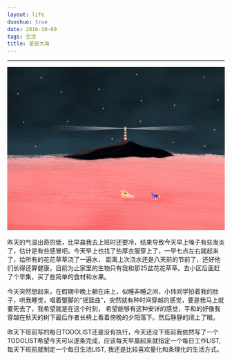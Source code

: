 ```yaml
---
layout: life
duoshuo: true
date: 2016-10-09
tags: 生活
title: 星辰大海
---
```


******

![星辰大海](/life/2016/2016res/2016-10-9.jpg)

>
昨天的气温出奇的低，比早晨我去上班时还要冷，结果导致今天早上嗓子有些发炎了，估计是有些感冒吧。今天早上也找了些厚衣服穿上了，一早七点左右就起来了，给所有的花花草草浇了一遍水，
距离上次浇水还是八天前的节前了，还好他们长得还算健康，目前为止家里的生物只有我和那25盆花花草草。去小区后面赶了个早集，买了些简单的食材和水果。


>
今天突然想起来，在假期中晚上躺在床上，似睡非睡之间，小玮同学拍着我的肚子，哄我睡觉，唱着蹩脚的“摇篮曲”，突然就有种时间穿越的感觉，要是我马上就要死去了，我希望就是在这个时刻，
希望能够有这种安详的感觉，平和的好像我穿越在秋天的树下最后作者长椅上看着傍晚的夕阳落下。然后静静的闭上了眼。

>
昨天下班前写的每日TODOLIST还是没有执行，今天还没下班前我依然写了一个TODOLIST希望今天可以逐条完成，应该每天早晨起来就指定一个每日工作LIST,每天下班前就制定一个每日生活LIST,
我还是比较喜欢量化和条理化的生活方式。

